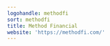 ```yaml
---
logohandle: methodfi
sort: methodfi
title: Method Financial
website: 'https://methodfi.com/'
---
```

